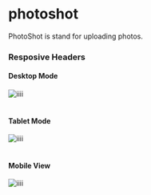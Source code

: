 # photoshot
PhotoShot is stand for uploading photos. 

### Resposive Headers 

#### Desktop Mode
![iiii](https://img001.prntscr.com/file/img001/oefozQ02SEmDjuKm3Rnraw.png)
<br>
<br>

#### Tablet Mode
![iiii](https://img001.prntscr.com/file/img001/c-Z-Z3WqS-2UJwNX3uNFmA.png)
<br>
<br>

#### Mobile View
![iiii](https://img001.prntscr.com/file/img001/4gdsJ7ZxQ5676kgi-s1gZw.png)